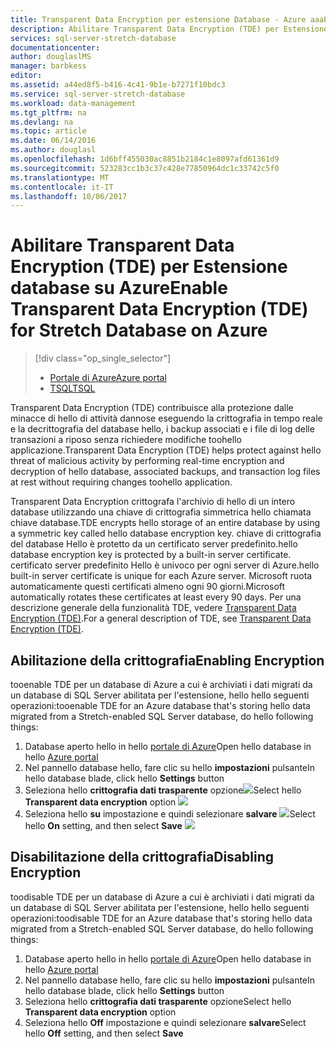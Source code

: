 ```yaml
---
title: Transparent Data Encryption per estensione Database - Azure aaaEnable | Documenti Microsoft
description: Abilitare Transparent Data Encryption (TDE) per Estensione database di SQL Server su Azure
services: sql-server-stretch-database
documentationcenter: 
author: douglaslMS
manager: barbkess
editor: 
ms.assetid: a44ed8f5-b416-4c41-9b1e-b7271f10bdc3
ms.service: sql-server-stretch-database
ms.workload: data-management
ms.tgt_pltfrm: na
ms.devlang: na
ms.topic: article
ms.date: 06/14/2016
ms.author: douglasl
ms.openlocfilehash: 1d6bff455030ac8851b2184c1e8097afd61361d9
ms.sourcegitcommit: 523283cc1b3c37c428e77850964dc1c33742c5f0
ms.translationtype: MT
ms.contentlocale: it-IT
ms.lasthandoff: 10/06/2017
---
```

# <a name="enable-transparent-data-encryption-tde-for-stretch-database-on-azure"></a><span data-ttu-id="ed487-103">Abilitare Transparent Data Encryption (TDE) per Estensione database su Azure</span><span class="sxs-lookup"><span data-stu-id="ed487-103">Enable Transparent Data Encryption (TDE) for Stretch Database on Azure</span></span>
> [!div class="op_single_selector"]
> * [<span data-ttu-id="ed487-104">Portale di Azure</span><span class="sxs-lookup"><span data-stu-id="ed487-104">Azure portal</span></span>](sql-server-stretch-database-encryption-tde.md)
> * [<span data-ttu-id="ed487-105">TSQL</span><span class="sxs-lookup"><span data-stu-id="ed487-105">TSQL</span></span>](sql-server-stretch-database-tde-tsql.md)
>
>

<span data-ttu-id="ed487-106">Transparent Data Encryption (TDE) contribuisce alla protezione dalle minacce di hello di attività dannose eseguendo la crittografia in tempo reale e la decrittografia del database hello, i backup associati e i file di log delle transazioni a riposo senza richiedere modifiche toohello applicazione.</span><span class="sxs-lookup"><span data-stu-id="ed487-106">Transparent Data Encryption (TDE) helps protect against hello threat of malicious activity by performing real-time encryption and decryption of hello database, associated backups, and transaction log files at rest without requiring changes toohello application.</span></span>

<span data-ttu-id="ed487-107">Transparent Data Encryption crittografa l'archivio di hello di un intero database utilizzando una chiave di crittografia simmetrica hello chiamata chiave database.</span><span class="sxs-lookup"><span data-stu-id="ed487-107">TDE encrypts hello storage of an entire database by using a symmetric key called hello database encryption key.</span></span> <span data-ttu-id="ed487-108">chiave di crittografia del database Hello è protetto da un certificato server predefinito.</span><span class="sxs-lookup"><span data-stu-id="ed487-108">hello database encryption key is protected by a built-in server certificate.</span></span> <span data-ttu-id="ed487-109">certificato server predefinito Hello è univoco per ogni server di Azure.</span><span class="sxs-lookup"><span data-stu-id="ed487-109">hello built-in server certificate is unique for each Azure server.</span></span> <span data-ttu-id="ed487-110">Microsoft ruota automaticamente questi certificati almeno ogni 90 giorni.</span><span class="sxs-lookup"><span data-stu-id="ed487-110">Microsoft automatically rotates these certificates at least every 90 days.</span></span> <span data-ttu-id="ed487-111">Per una descrizione generale della funzionalità TDE, vedere [Transparent Data Encryption (TDE)].</span><span class="sxs-lookup"><span data-stu-id="ed487-111">For a general description of TDE, see [Transparent Data Encryption (TDE)].</span></span>

## <a name="enabling-encryption"></a><span data-ttu-id="ed487-112">Abilitazione della crittografia</span><span class="sxs-lookup"><span data-stu-id="ed487-112">Enabling Encryption</span></span>
<span data-ttu-id="ed487-113">tooenable TDE per un database di Azure a cui è archiviati i dati migrati da un database di SQL Server abilitata per l'estensione, hello hello seguenti operazioni:</span><span class="sxs-lookup"><span data-stu-id="ed487-113">tooenable TDE for an Azure database that's storing hello data migrated from a Stretch-enabled SQL Server database, do hello following things:</span></span>

1. <span data-ttu-id="ed487-114">Database aperto hello in hello [portale di Azure](https://portal.azure.com)</span><span class="sxs-lookup"><span data-stu-id="ed487-114">Open hello database in hello [Azure portal](https://portal.azure.com)</span></span>
2. <span data-ttu-id="ed487-115">Nel pannello database hello, fare clic su hello **impostazioni** pulsante</span><span class="sxs-lookup"><span data-stu-id="ed487-115">In hello database blade, click hello **Settings** button</span></span>
3. <span data-ttu-id="ed487-116">Seleziona hello **crittografia dati trasparente** opzione![][1]</span><span class="sxs-lookup"><span data-stu-id="ed487-116">Select hello **Transparent data encryption** option ![][1]</span></span>
4. <span data-ttu-id="ed487-117">Seleziona hello **su** impostazione e quindi selezionare **salvare**
   ![][2]</span><span class="sxs-lookup"><span data-stu-id="ed487-117">Select hello **On** setting, and then select **Save**
![][2]</span></span>

## <a name="disabling-encryption"></a><span data-ttu-id="ed487-118">Disabilitazione della crittografia</span><span class="sxs-lookup"><span data-stu-id="ed487-118">Disabling Encryption</span></span>
<span data-ttu-id="ed487-119">toodisable TDE per un database di Azure a cui è archiviati i dati migrati da un database di SQL Server abilitata per l'estensione, hello hello seguenti operazioni:</span><span class="sxs-lookup"><span data-stu-id="ed487-119">toodisable TDE for an Azure database that's storing hello data migrated from a Stretch-enabled SQL Server database, do hello following things:</span></span>

1. <span data-ttu-id="ed487-120">Database aperto hello in hello [portale di Azure](https://portal.azure.com)</span><span class="sxs-lookup"><span data-stu-id="ed487-120">Open hello database in hello [Azure portal](https://portal.azure.com)</span></span>
2. <span data-ttu-id="ed487-121">Nel pannello database hello, fare clic su hello **impostazioni** pulsante</span><span class="sxs-lookup"><span data-stu-id="ed487-121">In hello database blade, click hello **Settings** button</span></span>
3. <span data-ttu-id="ed487-122">Seleziona hello **crittografia dati trasparente** opzione</span><span class="sxs-lookup"><span data-stu-id="ed487-122">Select hello **Transparent data encryption** option</span></span>
4. <span data-ttu-id="ed487-123">Seleziona hello **Off** impostazione e quindi selezionare **salvare**</span><span class="sxs-lookup"><span data-stu-id="ed487-123">Select hello **Off** setting, and then select **Save**</span></span>

<!--Anchors-->
[Transparent Data Encryption (TDE)]: https://msdn.microsoft.com/library/bb934049.aspx


<!--Image references-->
[1]: ./media/sql-server-stretch-database-encryption-tde/stretchtde1.png
[2]: ./media/sql-server-stretch-database-encryption-tde/stretchtde2.png


<!--Link references-->
